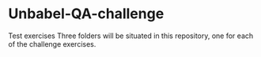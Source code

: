 # Unbabel-QA-challenge
Test exercises
Three folders will be situated in this repository, one for each of the challenge exercises.

